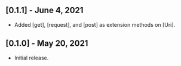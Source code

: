 ## [0.1.1] - June 4, 2021

* Added [get], [request], and [post] as extension methods on [Uri].

## [0.1.0] - May 20, 2021

* Initial release.
